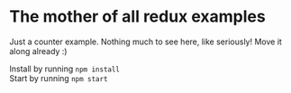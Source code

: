 The mother of all redux examples
================================

Just a counter example. Nothing much to see here, like seriously! Move it along already :)

Install by running `npm install`  
Start by running `npm start`
